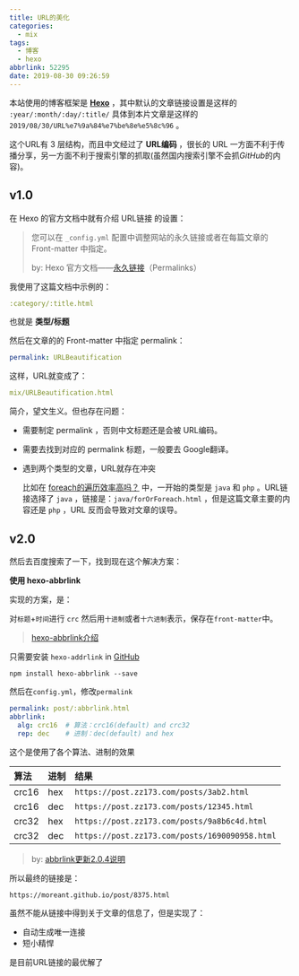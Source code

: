 ```yaml
---
title: URL的美化
categories:
  - mix
tags:
  - 博客
  - hexo
abbrlink: 52295
date: 2019-08-30 09:26:59
---
```




本站使用的博客框架是 [**Hexo**](https://hexo.io/zh-cn/) ，其中默认的文章链接设置是这样的 `:year/:month/:day/:title/` 具体到本片文章是这样的 `2019/08/30/URL%e7%9a%84%e7%be%8e%e5%8c%96` 。

这个URL有 3 层结构，而且中文经过了 **URL编码** ，很长的 URL 一方面不利于传播分享，另一方面不利于搜索引擎的抓取(虽然国内搜索引擎不会抓*GitHub*的内容)。

<!-- more -->

## v1.0

在 Hexo 的官方文档中就有介绍 URL链接 的设置：

> 您可以在 `_config.yml` 配置中调整网站的永久链接或者在每篇文章的 Front-matter 中指定。
>
> by: Hexo 官方文档——[永久链接](https://hexo.io/zh-cn/docs/permalinks)（Permalinks）

我使用了这篇文档中示例的：

```yaml
:category/:title.html
```

也就是 **类型/标题**

然后在文章的的 Front-matter 中指定 permalink：

```yaml
permalink: URLBeautification
```

这样，URL就变成了：

```yaml
mix/URLBeautification.html
```

简介，望文生义。但也存在问题：

- 需要制定 permalink ，否则中文标题还是会被 URL编码。

- 需要去找到对应的 permalink 标题，一般要去 Google翻译。

- 遇到两个类型的文章，URL就存在冲突

  比如在 [foreach的遍历效率高吗？](https://moreant.github.io/post/18324.html) 中，一开始的类型是 `java` 和 `php` 。URL链接选择了 `java` ，链接是：`java/forOrForeach.html` ，但是这篇文章主要的内容还是 `php` ，URL 反而会导致对文章的误导。

## v2.0

然后去百度搜索了一下，找到现在这个解决方案：

**使用 hexo-abbrlink**

实现的方案，是：

对`标题`+`时间`进行 `crc` 然后用`十进制`或者`十六进制`表示，保存在`front-matter`中。

> [hexo-abbrlink介绍](https://post.zz173.com/detail/hexo-abbrlink.html)

只需要安装 `hexo-addrlink`   in [GitHub](https://github.com/rozbo/hexo-abbrlink)

```
npm install hexo-abbrlink --save
```

然后在`config.yml`，修改`permalink`

```yaml
permalink: post/:abbrlink.html
abbrlink:
  alg: crc16  # 算法：crc16(default) and crc32
  rep: dec    # 进制：dec(default) and hex
```

这个是使用了各个算法、进制的效果

| 算法  | 进制 | 结果                                           |
| :---- | :--- | :--------------------------------------------- |
| crc16 | hex  | `https://post.zz173.com/posts/3ab2.html`       |
| crc16 | dec  | `https://post.zz173.com/posts/12345.html`      |
| crc32 | hex  | `https://post.zz173.com/posts/9a8b6c4d.html`   |
| crc32 | dec  | `https://post.zz173.com/posts/1690090958.html` |

> by: [abbrlink更新2.0.4说明](https://post.zz173.com/detail/hexo-abbrlink-2.0.4.html)

所以最终的链接是：

```
https://moreant.github.io/post/8375.html
```

虽然不能从链接中得到关于文章的信息了，但是实现了：

- 自动生成唯一连接
- 短小精悍

是目前URL链接的最优解了




